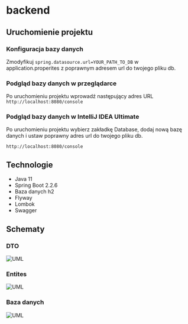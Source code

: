 # backend

## Uruchomienie projektu
### Konfiguracja bazy danych
Zmodyfikuj ```spring.datasource.url=YOUR_PATH_TO_DB``` w application.properites z poprawnym adresem url do twojego pliku db. 

### Podgląd bazy danych w przeglądarce
Po uruchomieniu projektu wprowadź następujący adres URL
```http://localhost:8080/console```

### Podgląd bazy danych w IntelliJ IDEA Ultimate
Po uruchomieniu projektu wybierz zakładkę Database, dodaj nową bazę danych i ustaw 
poprawny adres url do twojego pliku db. 

```http://localhost:8080/console```

## Technologie
* Java 11
* Spring Boot 2.2.6
* Baza danych h2
* Flyway 
* Lombok 
* Swagger

## Schematy
### DTO
![UML](./diagrams/dtos/dtos.svg)

### Entites
![UML](./diagrams/entities/entities.svg)

### Baza danych
![UML](./diagrams/database/database.png)
